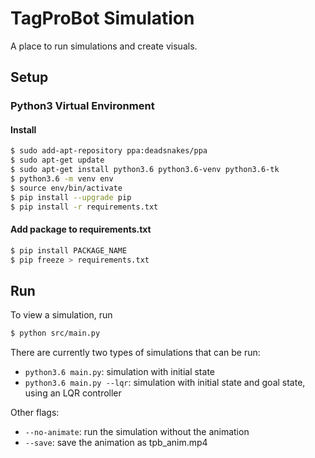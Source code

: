 # TagProBot Simulation

A place to run simulations and create visuals.

## Setup

### Python3 Virtual Environment

#### Install
```bash
$ sudo add-apt-repository ppa:deadsnakes/ppa
$ sudo apt-get update
$ sudo apt-get install python3.6 python3.6-venv python3.6-tk
$ python3.6 -m venv env
$ source env/bin/activate
$ pip install --upgrade pip
$ pip install -r requirements.txt
```

#### Add package to requirements.txt
```bash
$ pip install PACKAGE_NAME
$ pip freeze > requirements.txt
```

## Run

To view a simulation, run
```bash
$ python src/main.py
```

There are currently two types of simulations that can be run:
* `python3.6 main.py`: simulation with initial state
* `python3.6 main.py --lqr`: simulation with initial state and goal state, using an LQR controller

Other flags:
* `--no-animate`: run the simulation without the animation
* `--save`: save the animation as tpb_anim.mp4

